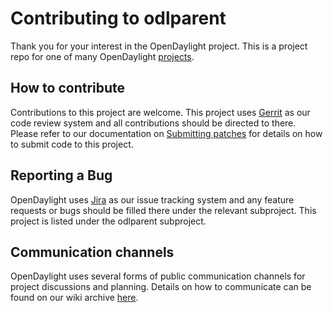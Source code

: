 # Contributing to odlparent

Thank you for your interest in the OpenDaylight project. This is a project repo
for one of many OpenDaylight [projects](https://wiki.opendaylight.org/display/ODL/Projects).

## How to contribute

Contributions to this project are welcome. This project uses [Gerrit](https://git.opendaylight.org/gerrit/#/admin/projects/odlparent) as our
code review system and all contributions should be directed to there. Please
refer to our documentation on [Submitting patches](https://docs.releng.linuxfoundation.org/en/latest/gerrit.html) for details on how to
submit code to this project.

## Reporting a Bug

OpenDaylight uses [Jira](https://jira.opendaylight.org) as our issue tracking system and any feature
requests or bugs should be filled there under the relevant subproject. This
project is listed under the odlparent subproject.

## Communication channels

OpenDaylight uses several forms of public communication channels for project
discussions and planning. Details on how to communicate can be found on our
wiki archive [here](https://wiki-archive.opendaylight.org/view/Communication).

